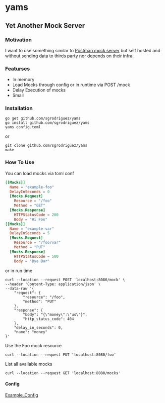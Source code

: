 # yams
## Yet Another Mock Server
### Motivation
I want to use something similar to [Postman mock server](https://learning.postman.com/docs/designing-and-developing-your-api/mocking-data/setting-up-mock/) but self hosted and without sending data to thirds party nor depends on their infra.

### Featurses

* In memory
* Load Mocks through config or in runtime via POST /mock 
* Delay Execution of mocks
* Small

### Installation

```
go get github.com/sgrodriguez/yams
go install github.com/sgrodriguez/yams
yams config.toml
```
or 
```
git clone github.com/sgrodriguez/yams
make
```

### How To Use

You can load mocks via toml conf
```toml
[[Mocks]]
  Name = "example-foo"
  DelayInSeconds = 0
  [Mocks.Request]
    Resource = "/foo"
    Method = "GET"
  [Mocks.Response]
    HTTPStatusCode = 200
    Body = "Hi Foo"
[[Mocks]]
  Name = "example-var"
  DelayInSeconds = 5
  [Mocks.Request]
    Resource = "/foo/var"
    Method = "PUT"
  [Mocks.Response]
    HTTPStatusCode = 500
    Body = "Bye Bar"
```
or in run time
```
curl --location --request POST 'localhost:8080/mock' \
--header 'Content-Type: application/json' \
--data-raw '{
    "request": {
        "resource": "/foo",
        "method": "PUT"
    },
    "response": {
        "body": "{\"money\":\"us\"}",
        "http_status_code": 404
    },
    "delay_in_seconds": 0,
    "name": "money"
}'
```
Use the Foo mock resource
```
curl --location --request PUT 'localhost:8080/foo'
```

List all available mocks
```
curl --location --request GET 'localhost:8080/mocks'
```
#### Config
[Example_Config](https://github.com/sgrodriguez/yams/blob/main/example_config.toml)


